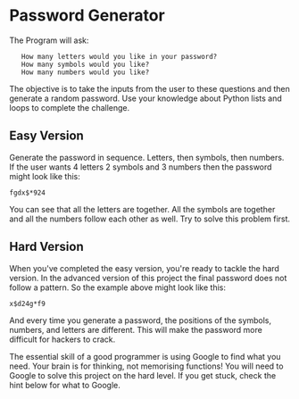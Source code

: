 # Password Generator
The Program will ask:  
```
   How many letters would you like in your password?
   How many symbols would you like? 
   How many numbers would you like?
```
The objective is to take the inputs from the user to these questions and then generate a random password. Use your knowledge about Python lists and loops to complete the challenge.

## Easy Version
Generate the password in sequence. Letters, then symbols, then numbers.  
If the user wants 4 letters 2 symbols and 3 numbers then the password might look like this:  
```
fgdx$*924
```  
You can see that all the letters are together. All the symbols are together and all the numbers follow each other as well. Try to solve this problem first.

## Hard Version
When you've completed the easy version, you're ready to tackle the hard version. In the advanced version of this project the final password does not follow a pattern. So the example above might look like this:
```
x$d24g*f9
```
And every time you generate a password, the positions of the symbols, numbers, and letters are different. This will make the password more difficult for hackers to crack. 

The essential skill of a good programmer is using Google to find what you need. Your brain is for thinking, not memorising functions! You will need to Google to solve this project on the hard level. If you get stuck, check the hint below for what to Google.
